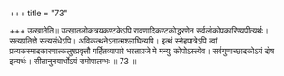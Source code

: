 +++
title = "73"

+++
उत्खातेति॥ उत्खातलोकत्रयकण्टकेऽपि रावणादिकण्टकोद्धरणेन सर्वलोकोपकारिण्यपीत्यर्थः। सत्यप्रतिज्ञे सत्यसंधेऽपि। अविकत्थनेऽनात्मश्लाघिन्यपि। इत्थं स्नेहपात्रेऽपि त्वां प्रत्यकस्मादकारणात्कलुषप्रवृत्तौ गर्हितव्यापारे भरताग्रजे मे मन्युः कोपोऽस्त्येव। सर्वगुणाच्छादकोऽयं दोष इत्यर्थः। सीतानुनयार्थोऽयं रामोपालम्भः ॥ 73 ॥